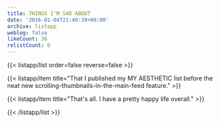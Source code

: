 ```yaml
---
title: THINGS I'M SAD ABOUT
date: '2016-01-04T21:40:39+00:00'
archive: listapp
weblog: false
likeCount: 36
relistCount: 0
---
```



{{< listapp/list order=false reverse=false >}}

   {{< listapp/item title="That I published my MY AESTHETIC list before the neat new scrolling-thumbnails-in-the-main-feed feature." >}}

   {{< listapp/item title="That's all. I have a pretty happy life overall." >}}

{{< /listapp/list >}}
